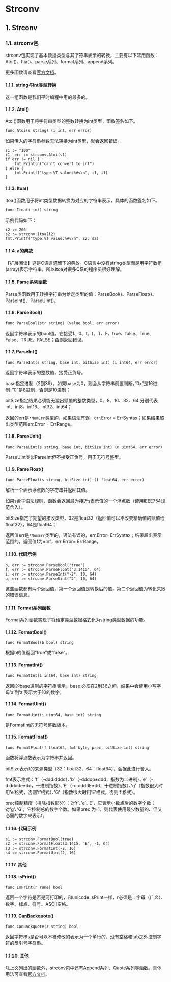 # Strconv

## 1. Strconv <a id="strconv"></a>

### 1.1. strconv包 <a id="strconv&#x5305;"></a>

strconv包实现了基本数据类型与其字符串表示的转换，主要有以下常用函数： Atoi\(\)、Itia\(\)、parse系列、format系列、append系列。

更多函数请查看[官方文档](https://golang.org/pkg/strconv/)。

#### 1.1.1. string与int类型转换 <a id="string&#x4E0E;int&#x7C7B;&#x578B;&#x8F6C;&#x6362;"></a>

这一组函数是我们平时编程中用的最多的。

#### 1.1.2. Atoi\(\) <a id="atoi"></a>

Atoi\(\)函数用于将字符串类型的整数转换为int类型，函数签名如下。

```text
func Atoi(s string) (i int, err error)
```

如果传入的字符串参数无法转换为int类型，就会返回错误。

```text
s1 := "100"
i1, err := strconv.Atoi(s1)
if err != nil {
    fmt.Println("can't convert to int")
} else {
    fmt.Printf("type:%T value:%#v\n", i1, i1) 
}
```

#### 1.1.3. Itoa\(\) <a id="itoa"></a>

Itoa\(\)函数用于将int类型数据转换为对应的字符串表示，具体的函数签名如下。

```text
func Itoa(i int) string
```

示例代码如下：

```text
i2 := 200
s2 := strconv.Itoa(i2)
fmt.Printf("type:%T value:%#v\n", s2, s2) 
```

#### 1.1.4. a的典故 <a id="a&#x7684;&#x5178;&#x6545;"></a>

【扩展阅读】这是C语言遗留下的典故。C语言中没有string类型而是用字符数组\(array\)表示字符串，所以Itoa对很多C系的程序员很好理解。

#### 1.1.5. Parse系列函数 <a id="parse&#x7CFB;&#x5217;&#x51FD;&#x6570;"></a>

Parse类函数用于转换字符串为给定类型的值：ParseBool\(\)、ParseFloat\(\)、ParseInt\(\)、ParseUint\(\)。

#### 1.1.6. ParseBool\(\) <a id="parsebool"></a>

```text
func ParseBool(str string) (value bool, err error)
```

返回字符串表示的bool值。它接受1、0、t、f、T、F、true、false、True、False、TRUE、FALSE；否则返回错误。

#### 1.1.7. ParseInt\(\) <a id="parseint"></a>

```text
func ParseInt(s string, base int, bitSize int) (i int64, err error)
```

返回字符串表示的整数值，接受正负号。

base指定进制（2到36），如果base为0，则会从字符串前置判断，”0x”是16进制，”0”是8进制，否则是10进制；

bitSize指定结果必须能无溢出赋值的整数类型，0、8、16、32、64 分别代表 int、int8、int16、int32、int64；

返回的err是`*NumErr`类型的，如果语法有误，err.Error = ErrSyntax；如果结果超出类型范围err.Error = ErrRange。

#### 1.1.8. ParseUnit\(\) <a id="parseunit"></a>

```text
func ParseUint(s string, base int, bitSize int) (n uint64, err error)
```

ParseUint类似ParseInt但不接受正负号，用于无符号整型。

#### 1.1.9. ParseFloat\(\) <a id="parsefloat"></a>

```text
func ParseFloat(s string, bitSize int) (f float64, err error)
```

解析一个表示浮点数的字符串并返回其值。

如果s合乎语法规则，函数会返回最为接近s表示值的一个浮点数（使用IEEE754规范舍入）。

bitSize指定了期望的接收类型，32是float32（返回值可以不改变精确值的赋值给float32），64是float64；

返回值err是`*NumErr`类型的，语法有误的，err.Error=ErrSyntax；结果超出表示范围的，返回值f为±Inf，err.Error= ErrRange。

#### 1.1.10. 代码示例 <a id="&#x4EE3;&#x7801;&#x793A;&#x4F8B;"></a>

```text
b, err := strconv.ParseBool("true")
f, err := strconv.ParseFloat("3.1415", 64)
i, err := strconv.ParseInt("-2", 10, 64)
u, err := strconv.ParseUint("2", 10, 64)
```

这些函数都有两个返回值，第一个返回值是转换后的值，第二个返回值为转化失败的错误信息。

#### 1.1.11. Format系列函数 <a id="format&#x7CFB;&#x5217;&#x51FD;&#x6570;"></a>

Format系列函数实现了将给定类型数据格式化为string类型数据的功能。

#### 1.1.12. FormatBool\(\) <a id="formatbool"></a>

```text
func FormatBool(b bool) string
```

根据b的值返回”true”或”false”。

#### 1.1.13. FormatInt\(\) <a id="formatint"></a>

```text
func FormatInt(i int64, base int) string
```

返回i的base进制的字符串表示。base 必须在2到36之间，结果中会使用小写字母’a’到’z’表示大于10的数字。

#### 1.1.14. FormatUint\(\) <a id="formatuint"></a>

```text
func FormatUint(i uint64, base int) string
```

是FormatInt的无符号整数版本。

#### 1.1.15. FormatFloat\(\) <a id="formatfloat"></a>

```text
func FormatFloat(f float64, fmt byte, prec, bitSize int) string
```

函数将浮点数表示为字符串并返回。

bitSize表示f的来源类型（32：float32、64：float64），会据此进行舍入。

fmt表示格式：’f’（-ddd.dddd）、’b’（-ddddp±ddd，指数为二进制）、’e’（-d.dddde±dd，十进制指数）、’E’（-d.ddddE±dd，十进制指数）、’g’（指数很大时用’e’格式，否则’f’格式）、’G’（指数很大时用’E’格式，否则’f’格式）。

prec控制精度（排除指数部分）：对’f’、’e’、’E’，它表示小数点后的数字个数；对’g’、’G’，它控制总的数字个数。如果prec 为-1，则代表使用最少数量的、但又必需的数字来表示f。

#### 1.1.16. 代码示例 <a id="&#x4EE3;&#x7801;&#x793A;&#x4F8B;_1"></a>

```text
s1 := strconv.FormatBool(true)
s2 := strconv.FormatFloat(3.1415, 'E', -1, 64)
s3 := strconv.FormatInt(-2, 16)
s4 := strconv.FormatUint(2, 16)
```

#### 1.1.17. 其他 <a id="&#x5176;&#x4ED6;"></a>

#### 1.1.18. isPrint\(\) <a id="isprint"></a>

```text
func IsPrint(r rune) bool
```

返回一个字符是否是可打印的，和unicode.IsPrint一样，r必须是：字母（广义）、数字、标点、符号、ASCII空格。

#### 1.1.19. CanBackquote\(\) <a id="canbackquote"></a>

```text
func CanBackquote(s string) bool
```

返回字符串s是否可以不被修改的表示为一个单行的、没有空格和tab之外控制字符的反引号字符串。

#### 1.1.20. 其他 <a id="&#x5176;&#x4ED6;_1"></a>

除上文列出的函数外，strconv包中还有Append系列、Quote系列等函数。具体用法可查看[官方文档](https://golang.org/pkg/strconv/)。

